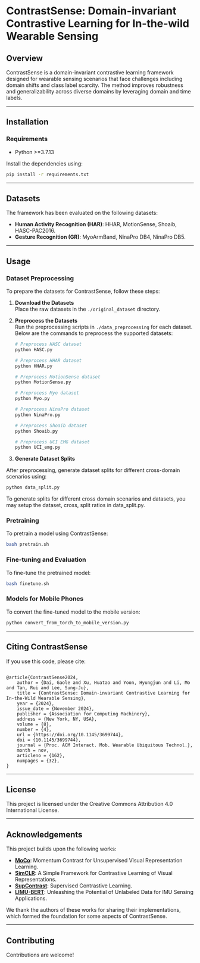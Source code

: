 # ContrastSense: Domain-invariant Contrastive Learning for In-the-wild Wearable Sensing

## Overview
ContrastSense is a domain-invariant contrastive learning framework designed for wearable sensing scenarios that face challenges including domain shifts and class label scarcity. The method improves robustness and generalizability across diverse domains by leveraging domain and time labels. 

---

## Installation
### Requirements
- Python >=3.7.13

Install the dependencies using:
```bash
pip install -r requirements.txt
```

---

## Datasets
The framework has been evaluated on the following datasets:
- **Human Activity Recognition (HAR)**: HHAR, MotionSense, Shoaib, HASC-PAC2016.
- **Gesture Recognition (GR)**: MyoArmBand, NinaPro DB4, NinaPro DB5.

---

## Usage

### Dataset Preprocessing
To prepare the datasets for ContrastSense, follow these steps:

1. **Download the Datasets**  
   Place the raw datasets in the `./original_dataset` directory.

2. **Preprocess the Datasets**  
   Run the preprocessing scripts in `./data_preprocessing` for each dataset. Below are the commands to preprocess the supported datasets:

   ```bash
   # Preprocess HASC dataset
   python HASC.py

   # Preprocess HHAR dataset
   python HHAR.py

   # Preprocess MotionSense dataset
   python MotionSense.py

   # Preprocess Myo dataset
   python Myo.py

   # Preprocess NinaPro dataset
   python NinaPro.py

   # Preprocess Shoaib dataset
   python Shoaib.py

   # Preprocess UCI EMG dataset
   python UCI_emg.py
   ```

3. **Generate Dataset Splits**  

After preprocessing, generate dataset splits for different cross-domain scenarios using:
```bash
python data_split.py
```

To generate splits for different cross domain scenarios and datasets, you may setup the dataset, cross, split ratios in data_split.py.

### Pretraining
To pretrain a model using ContrastSense:
```bash
bash pretrain.sh
```

### Fine-tuning and Evaluation
To fine-tune the pretrained model:
```bash
bash finetune.sh
```

### Models for Mobile Phones
To convert the fine-tuned model to the mobile version:
```bash
python convert_from_torch_to_mobile_version.py
```

---

## Citing ContrastSense
If you use this code, please cite:
```

@article{ContrastSense2024,
    author = {Dai, Gaole and Xu, Huatao and Yoon, Hyungjun and Li, Mo and Tan, Rui and Lee, Sung-Ju},
    title = {ContrastSense: Domain-invariant Contrastive Learning for In-the-Wild Wearable Sensing},
    year = {2024},
    issue_date = {November 2024},
    publisher = {Association for Computing Machinery},
    address = {New York, NY, USA},
    volume = {8},
    number = {4},
    url = {https://doi.org/10.1145/3699744},
    doi = {10.1145/3699744},
    journal = {Proc. ACM Interact. Mob. Wearable Ubiquitous Technol.},
    month = nov,
    articleno = {162},
    numpages = {32},
}

```

---

## License
This project is licensed under the Creative Commons Attribution 4.0 International License.

---

## Acknowledgements
This project builds upon the following works:

- **[MoCo](https://github.com/facebookresearch/moco)**: Momentum Contrast for Unsupervised Visual Representation Learning.
- **[SimCLR](https://github.com/google-research/simclr)**: A Simple Framework for Contrastive Learning of Visual Representations.
- **[SupContrast](https://github.com/HobbitLong/SupContrast)**: Supervised Contrastive Learning.
- **[LIMU-BERT](https://github.com/dapowan/LIMU-BERT-Public)**: Unleashing the Potential of Unlabeled Data for IMU Sensing Applications.

We thank the authors of these works for sharing their implementations, which formed the foundation for some aspects of ContrastSense.

---

## Contributing
Contributions are welcome!
